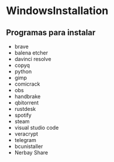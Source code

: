 # WindowsInstallation

## Programas para instalar

- brave
- balena etcher
- davinci resolve
- copyq
- python
- gimp
- comicrack
- obs
- handbrake
- qbitorrent
- rustdesk
- spotify
- steam
- visual studio code
- veracrypt
- telegram
- bcunistaller
- Nerbay Share
